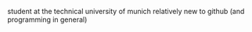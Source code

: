 student at the technical university of munich
relatively new to github (and programming in general)
